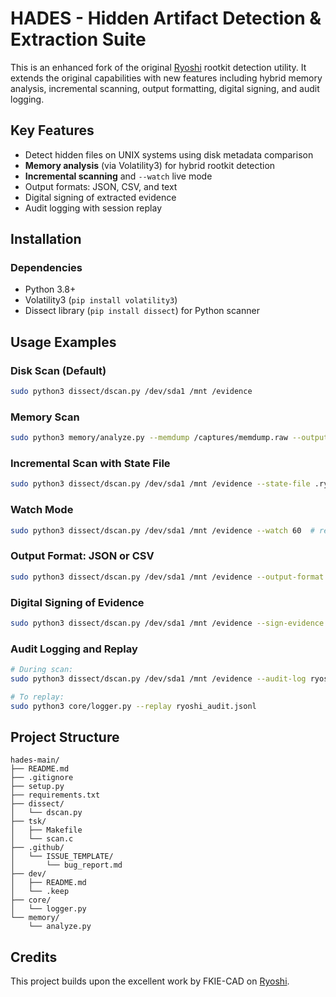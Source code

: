 # HADES - Hidden Artifact Detection &amp; Extraction Suite

This is an enhanced fork of the original [Ryoshi](https://github.com/fkie-cad/ryoshi) rootkit detection utility. It extends the original capabilities with new features including hybrid memory analysis, incremental scanning, output formatting, digital signing, and audit logging.


## Key Features

- Detect hidden files on UNIX systems using disk metadata comparison
- **Memory analysis** (via Volatility3) for hybrid rootkit detection
- **Incremental scanning** and `--watch` live mode
- Output formats: JSON, CSV, and text
- Digital signing of extracted evidence
- Audit logging with session replay


## Installation

### Dependencies

- Python 3.8+
- Volatility3 (`pip install volatility3`)
- Dissect library (`pip install dissect`) for Python scanner


## Usage Examples

### Disk Scan (Default)
```bash
sudo python3 dissect/dscan.py /dev/sda1 /mnt /evidence
```

### Memory Scan
```bash
sudo python3 memory/analyze.py --memdump /captures/memdump.raw --output /evidence/memory_report.json
```

### Incremental Scan with State File
```bash
sudo python3 dissect/dscan.py /dev/sda1 /mnt /evidence --state-file .ryoshi_state.json
```

### Watch Mode
```bash
sudo python3 dissect/dscan.py /dev/sda1 /mnt /evidence --watch 60  # rescan every 60 seconds
```

### Output Format: JSON or CSV
```bash
sudo python3 dissect/dscan.py /dev/sda1 /mnt /evidence --output-format json
```

### Digital Signing of Evidence
```bash
sudo python3 dissect/dscan.py /dev/sda1 /mnt /evidence --sign-evidence --gpg-key forensic@example.org
```

### Audit Logging and Replay
```bash
# During scan:
sudo python3 dissect/dscan.py /dev/sda1 /mnt /evidence --audit-log ryoshi_audit.jsonl

# To replay:
sudo python3 core/logger.py --replay ryoshi_audit.jsonl
```


## Project Structure

```
hades-main/
├── README.md
├── .gitignore
├── setup.py
├── requirements.txt
├── dissect/
│   └── dscan.py
├── tsk/
│   ├── Makefile
│   └── scan.c
├── .github/
│   └── ISSUE_TEMPLATE/
│       └── bug_report.md
├── dev/
│   ├── README.md
│   └── .keep
├── core/
│   └── logger.py
└── memory/
    └── analyze.py
```


## Credits
This project builds upon the excellent work by FKIE-CAD on [Ryoshi](https://github.com/fkie-cad/ryoshi).
